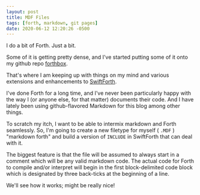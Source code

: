 ```yaml
---
layout: post
title: MDF Files
tags: [forth, markdown, git pages]
date: 2020-06-12 12:20:26 -0500
---
```

I do a bit of Forth. Just a bit. 

Some of it is getting pretty dense, and I've started putting some of it onto
my github repo [forthbox](https://github.com/red6rick/forthbox). 

That's where I am keeping up with things on my mind and various extensions and
enhancements to [SwiftForth](https://www.forth.com/swiftforth/). 

I've done Forth for a long time, and I've never been particularly happy with
the way I (or anyone else, for that matter) documents their code. And I have
lately been using github-flavored Markdown for this blog among other things.

To scratch my itch, I want to be able to intermix markdown and Forth seamlessly.
So, I'm going to create a new filetype for myself ( ```.MDF``` ) "markdown forth"
and build a version of ```INCLUDE``` in SwiftForth that can deal with it.

The biggest feature is that the file will be assumed to always start in a 
comment which will be any valid markdown code. The actual code for Forth to
compile and/or interpret will begin in the first block-delimited code block
which is designated by three back-ticks at the beginning of a line.

We'll see how it works; might be really nice!

